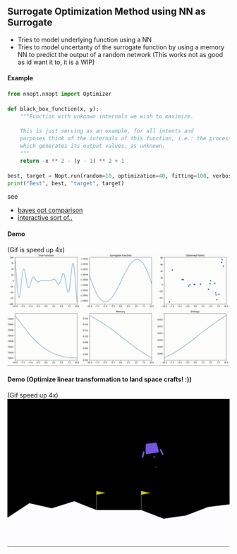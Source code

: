 Surrogate Optimization Method using NN as Surrogate
---

* Tries to model underlying function using a NN
* Tries to model uncertanty of the surrogate function by using a memory NN to predict the output of a random network (This works not as good as id want it to, it is a WIP)

#### Example
```python
from nnopt.nnopt import Optimizer

def black_box_function(x, y):
    """Function with unknown internals we wish to maximize.

    This is just serving as an example, for all intents and
    purposes think of the internals of this function, i.e.: the process
    which generates its output values, as unknown.
    """
    return -x ** 2 - (y - 1) ** 2 + 1

best, target = Nopt.run(random=10, optimization=40, fitting=100, verbose=True)
print("Best", best, "target", target)

```

see 
- [bayes opt comparison](https://github.com/JonasRSV/NNopt/blob/master/nnopt/example/bayes_vs_nnopt.ipynb)
- [interactive sort of..](https://github.com/JonasRSV/NNopt/blob/master/nnopt/example/NNoptInteractive.ipynb)


#### Demo
(Gif is speed up 4x)
![demo](images/traindemo.gif)


#### Demo (Optimize linear transformation to land space crafts! :))
(Gif speed up 4x)
![demo2](images/moondemo.gif)


